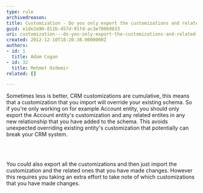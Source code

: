 ```yaml
---
type: rule
archivedreason: 
title: Customization - Do you only export the customizations and related ones that you have made?
guid: e1de3a90-811b-457d-91fd-ac3e780b9833
uri: customization---do-you-only-export-the-customizations-and-related-ones-that-you-have-made
created: 2012-12-10T18:20:38.0000000Z
authors:
- id: 1
  title: Adam Cogan
- id: 32
  title: Mehmet Ozdemir
related: []

---
```



<p>
          Sometimes less is better, CRM customizations are cumulative, this means that a customization
          that you import will override your existing schema. So if you're only working on
          for example Account entity, you should only export the Account entity's customization
          and any related entites in any new relationship that you have added to the schema.
          This avoids unexpected overriding existing entity's customization that potentially
          can break your CRM system.</p>
<br><excerpt class='endintro'></excerpt><br>
<p>
          You could also export all the customizations and then just import the customization
          and the related ones that you have made changes. However this requires you taking
          an extra effort to take note of which customizations that you have made changes.</p>


